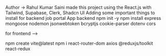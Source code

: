 Author -> Rahul Kumar Saini 
made this project using the React.js with Tailwind, Supabase, Clerk, Shadcn UI
Adding some important things to install
for backend  job portal App
backend
npm init -y
npm install express mongoose nodemon jsonwebtoken bcryptjs cookie-parser dotenv cors

for frontend -->

npm create vite@latest
npm i react-router-dom axios @reduxjs/toolkit react-redux
